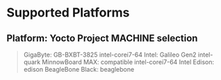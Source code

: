 Supported Platforms
==

## Platform: Yocto Project MACHINE selection

> GigaByte: GB-BXBT-3825 intel-corei7-64
> Intel: Galileo Gen2	intel-quark
> MinnowBoard MAX: compatible	intel-corei7-64
> Intel Edison:	edison
> BeagleBone Black:	beaglebone